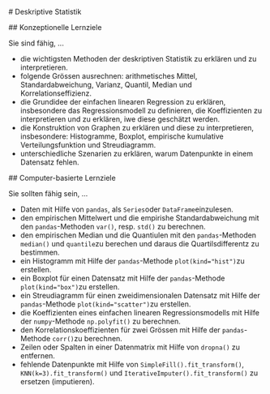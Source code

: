 # Deskriptive Statistik

## Konzeptionelle Lernziele

Sie sind fähig, ...

* die wichtigsten Methoden der deskriptiven Statistik zu erklären und zu interpretieren.
* folgende Grössen ausrechnen: arithmetisches Mittel, Standardabweichung, Varianz, Quantil, Median und Korrelationseffizienz.
* die Grundidee der einfachen linearen Regression zu erklären, insbesondere das Regressionsmodell zu definieren, die Koeffizienten zu interpretieren und zu erklären, iwe diese geschätzt werden.
* die Konstruktion von Graphen zu erklären und diese zu interpretieren, insbesondere: Histogramme, Boxplot, empirische kumulative Verteilungsfunktion und Streudiagramm.
* unterschiedliche Szenarien zu erklären, warum Datenpunkte in einem Datensatz fehlen.

## Computer-basierte Lernziele

Sie sollten fähig sein, ...

* Daten mit Hilfe von `pandas`, als `Series`oder `DataFrame`einzulesen.
* den empirischen Mittelwert und die empirishe Standardabweichung mit den `pandas`-Methoden `var()`, resp. `std()` zu berechnen.
* den empirischen Median und die Quantiulen mit den `pandas`-Methoden `median()` und `quantile`zu berechen und daraus die Quartilsdifferentz zu bestimmen.
* ein Histogramm mit Hilfe der `pandas`-Methode `plot(kind="hist")`zu erstellen.
* ein Boxplot für einen Datensatz mit Hilfe der `pandas`-Methode `plot(kind="box")`zu erstellen.
* ein Streudiagramm für einen zweidimensionalen Datensatz mit Hilfe der `pandas`-Methode `plot(kind="scatter")`zu erstellen.
* die Koeffizienten eines einfachen linearen Regressionsmodells mit Hilfe der `numpy`-Methode `np.polyfit()` zu berechnen.
* den Korrelationskoeffizienten für zwei Grössen mit Hilfe der `pandas`-Methode `corr()`zu berechnen.
* Zeilen oder Spalten in einer Datenmatrix mit Hilfe von `dropna()` zu entfernen.
* fehlende Datenpunkte mit Hilfe von `SimpleFill().fit_transform()`, `KNN(k=3).fit_transform()` und `IterativeImputer().fit_transform()` zu ersetzen (imputieren).